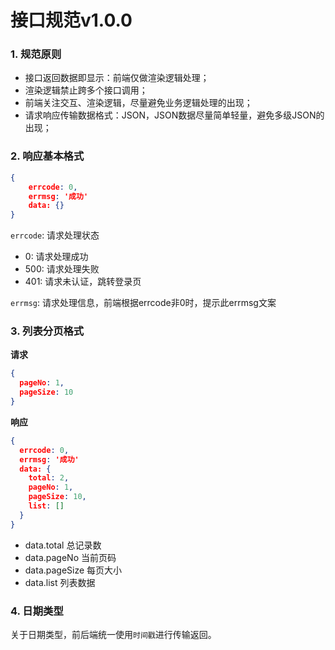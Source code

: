 # 接口规范v1.0.0

### 1. 规范原则

* 接口返回数据即显示：前端仅做渲染逻辑处理；
* 渲染逻辑禁止跨多个接口调用；
* 前端关注交互、渲染逻辑，尽量避免业务逻辑处理的出现；
* 请求响应传输数据格式：JSON，JSON数据尽量简单轻量，避免多级JSON的出现；

### 2. 响应基本格式

```json
{
    errcode: 0,
    errmsg: '成功'
    data: {}
}
```

`errcode`: 请求处理状态

* 0: 请求处理成功
* 500: 请求处理失败
* 401: 请求未认证，跳转登录页

`errmsg`: 请求处理信息，前端根据errcode非0时，提示此errmsg文案

### 3. 列表分页格式

**请求**

```json
{
  pageNo: 1,
  pageSize: 10
}
```

**响应**

```json
{
  errcode: 0,
  errmsg: '成功'
  data: {
    total: 2,
    pageNo: 1,
    pageSize: 10,
    list: []
  }
}
```

* data.total    总记录数
* data.pageNo   当前页码
* data.pageSize 每页大小
* data.list     列表数据 

### 4. 日期类型

关于日期类型，前后端统一使用`时间戳`进行传输返回。
